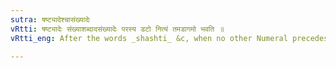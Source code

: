 ```yaml
---
sutra: षष्ट्यादेश्चासंख्यादेः
vRtti: षष्ट्यादेः संख्याशब्दादसंख्यादेः परस्य डटो नित्यं तमडागमो भवति ॥
vRtti_eng: After the words _shashti_ &c, when no other Numeral precedes them; _tamat_ is always the augment of _dat_.

---
```

